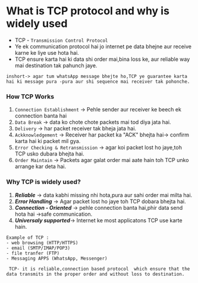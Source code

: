 # What is TCP protocol and why is widely used

- TCP - `Transmission Control Protocol`
- Ye ek communication protocol hai jo internet pe data bhejne aur receive karne ke liye use hota hai.
- TCP ensure karta hai ki data shi order mai,bina loss ke, aur reliable way mai destination tak pahunch jaye.

```
inshort-> agar tum whatsApp message bhejte ho,TCP ye guarantee karta hai ki message pura -pura aur shi sequence mai receiver tak pohonche. 

```


### How TCP Works 

1. `Connection Establishment` -> Pehle sender aur receiver ke beech ek connection banta hai 
2. `Data Break` -> data ko chote chote packets mai tod diya jata hai.
3. `Delivery` -> har packet receiver tak bheja jata hai.
4. `Ackknowledgement` -> Receiver har packet ka  "ACK" bhejta hai-> confirm karta hai ki packet mil gya.
5. `Error Checking & Retransmission` -> agar koi packet lost ho jaye,toh TCP usko dubara bhejta hai.
6. `Order Maintain` -> Packets agar galat order mai aate hain toh TCP unko arrange kar deta hai.


### Why TCP is widely used?
1. ***Reliable*** -> data kabhi missing nhi hota,pura aur sahi order mai milta hai.
2. ***Error Handling*** -> Agar packet lost ho jaye toh TCP dobara bhejta hai.
3. ***Connection - Oriented*** -> pehle connection banta hai,phir data send hota hai ->safe communication.
4. ***Universaly supported***-> Internet ke most applicatons TCP use karte hain.



```
Example of TCP :
- web browsing (HTTP/HTTPS)
- email (SMTP/IMAP/POP3)
- file tranfer (FTP)
- Messaging APPS (WhatsApp, Messenger)
```

` TCP- it is reliable,connection based protocol  which ensure that the data transmits in the proper order and without loss to destination.`